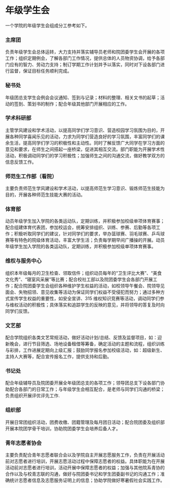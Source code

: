 # 年级学生会
一个学院的年级学生会组成分工参考如下。

### 主席团
负责年级学生会总体运转，大力支持并落实辅导员老师和院团委学生会开展的各项工作；组织定期例会，了解各部门工作情况，提供总体的人员物资协调，给予各部门应有的智力、劳动力支持；制订学期工作计划并予以落实，同时对下设各部门进行监督，保证目标任务顺利完成。

### 秘书处
年级团总支学生会例会会议通知、签到与记录；材料的整理、相关文书的起草；活动的签到、策划书的制作；配合年级其他部门开展相应的工作。

### 学术科研部
主管学风建设和学术活动，以提高同学们学习意识、营造校园学习氛围为目的，开展各种同学喜闻乐见的活动，力求为同学们营造良好的学习氛围，丰富同学们的课余生活，提高同学们学习的积极性和主动性。同时了解反馈广大同学在学习方面的意见和要求，在师生之间搭起一座桥梁，促进其相互交流。部门职能为开展学术性活动，积极调动同学们的学习积极性；加强师生之间的沟通交流，做好教学双方的信息反馈工作。

### 师范生工作部（看院）
主要负责师范生学风建设和学术活动，以提高师范生学习意识、锻炼师范生技能为目的，开展各种师范生技能大赛的活动。

### 体育部
动员年级学生加入学院的各类运动队，定期训练，并积极参加校级单项体育赛事；配合组建体育代表团，参加校运会，统筹安排组织、训练、参赛、后勤等各项工作；积极听取同学们的建议，针对同学们的要求，举办篮球赛、羽毛球赛、乒乓球赛等有特色的院级体育活动，丰富大学生活；负责每学期早间广播操的开展。动员年级学生加入学院的各类运动队，定期训练，并积极参加校级单项体育赛事。

### 维权与服务中心
组织本年级每月的卫生检查、领取信件；组织动员每年的“卫生评比大赛”、“美食文化秀”、“寝室风采展”等比赛；配合校社工部以及院团委学生会各部门开展工作；配合院团委学生会组织各种维护学生权益的活动，如校领导午餐会、院领导见面会、失物招领、意见收集等活动为保证同学们权益不受侵犯而努力；通过多种方式宣传学生权益的重要性，如安全宣讲、315 维权知识竞赛等活动，调动同学们参与维权活动的积极性；具体落实和追踪学生的反映的意见，并将领导的答复及时向同学们反馈。

### 文艺部
配合学院组织各类文艺常规活动，做好活动计划/总结、反馈及监督项目，如：迎新晚会，进行节目筛选、场地设备租借等筹备，确定活动的主题和流程，组织训练与彩排，工作进展定期向上级汇报；鼓励同学报名参加校级活动，如：超级新生、主持人大赛等，配合宣传报名工作，提供支持和后勤。

### 书记处
配合年级辅导员及院团委开展全年级团总支的各项工作；领导团总支下设各部门协助配合各部门的日常工作；与年级学生会相互配合，是老师与同学们沟通的桥梁；负责组织开展评优评先工作.

### 组织部
开展日常团组织活动，团费收缴、团籍管理及每月团日活动；配合院团委及组织部开展本院团学骨干培训，协助院团委学生会培养后备人才。

### 青年志愿者协会
主要负责配合青年志愿者联合会以及学院自主开展志愿服务工作，负责在开展活动前对志愿者进行培训，开展志愿活动过程中保障志愿者的权益。具体职能为在开展活动前对志愿者进行培训，活动开展中保障志愿者的权益；加强与其他院系青协的合作以及与校青志联的沟通，做好与院团委书记和学生团委副书记的沟通工作；准确统计志愿者信息及志愿服务证明上的信息；协助学院做好寒暑假社会实践工作。